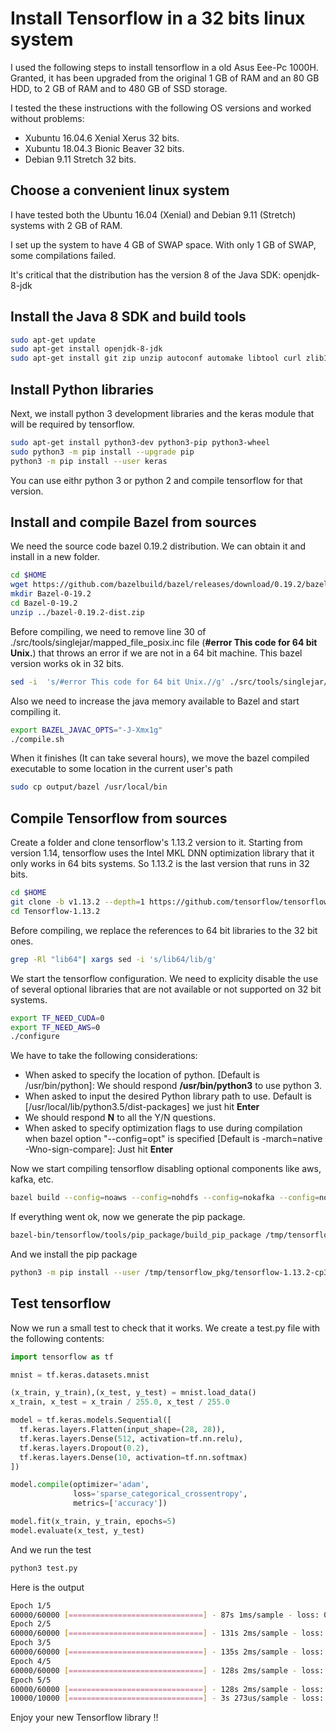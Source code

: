 # Install Tensorflow in a 32 bits linux system

I used the following steps to install tensorflow in a old Asus Eee-Pc 1000H. Granted, it has been upgraded from the original 1 GB of RAM and an 80 GB HDD, to 2 GB of RAM and to 480 GB of SSD storage.

I tested the these instructions with the following OS versions and worked without problems:
* Xubuntu 16.04.6 Xenial Xerus 32 bits.
* Xubuntu 18.04.3 Bionic Beaver 32 bits.
* Debian 9.11 Stretch 32 bits.

## Choose a convenient linux system

I have tested both the Ubuntu 16.04 (Xenial) and Debian 9.11 (Stretch) systems with 2 GB of RAM.

I set up the system to have 4 GB of SWAP space. With only 1 GB of SWAP, some compilations failed.

It's critical that the distribution has the version 8 of the Java SDK: openjdk-8-jdk

## Install the Java 8 SDK and build tools

``` bash
sudo apt-get update
sudo apt-get install openjdk-8-jdk
sudo apt-get install git zip unzip autoconf automake libtool curl zlib1g-dev swig build-essential
```

## Install Python libraries

Next, we install python 3 development libraries and the keras module that will be required by tensorflow.

``` bash
sudo apt-get install python3-dev python3-pip python3-wheel
sudo python3 -m pip install --upgrade pip
python3 -m pip install --user keras
```

You can use eithr python 3 or python 2 and compile tensorflow for that version. 

## Install and compile Bazel from sources

We need the source code bazel 0.19.2 distribution. We can obtain it and install in a new folder.

``` bash
cd $HOME
wget https://github.com/bazelbuild/bazel/releases/download/0.19.2/bazel-0.19.2-dist.zip
mkdir Bazel-0-19.2
cd Bazel-0-19.2
unzip ../bazel-0.19.2-dist.zip
```

Before compiling, we need to remove line 30 of ./src/tools/singlejar/mapped_file_posix.inc file (**#error This code for 64 bit Unix.**) that throws an error if we are not in a 64 bit machine. This bazel version works ok in 32 bits.

``` bash
sed -i  's/#error This code for 64 bit Unix.//g' ./src/tools/singlejar/mapped_file_posix.inc
```

Also we need to increase the java memory available to Bazel and start compiling it.

``` bash
export BAZEL_JAVAC_OPTS="-J-Xmx1g"
./compile.sh
```

When it finishes (It can take several hours), we move the bazel compiled executable to some location in the current user's path

``` bash
sudo cp output/bazel /usr/local/bin
```

## Compile Tensorflow from sources

Create a folder and clone tensorflow's 1.13.2 version to it. Starting from version 1.14, tensorflow uses the Intel MKL DNN optimization library that it only works in 64 bits systems. So 1.13.2 is the last version that runs in 32 bits.

``` bash
cd $HOME
git clone -b v1.13.2 --depth=1 https://github.com/tensorflow/tensorflow Tensorflow-1.13.2
cd Tensorflow-1.13.2
```

Before compiling, we replace the references to 64 bit libraries to the 32 bit ones.

``` bash
grep -Rl "lib64"| xargs sed -i 's/lib64/lib/g'
```

We start the tensorflow configuration. We need to explicity disable the use of several optional libraries that are not available or not supported on 32 bit systems.

``` bash
export TF_NEED_CUDA=0
export TF_NEED_AWS=0
./configure
```

We have to take the following considerations:
* When asked to specify the location of python. [Default is /usr/bin/python]: We should respond **/usr/bin/python3** to use python 3.
* When asked to input the desired Python library path to use.  Default is [/usr/local/lib/python3.5/dist-packages] we just hit **Enter**
* We should respond **N** to all the Y/N questions.
* When asked to specify optimization flags to use during compilation when bazel option "--config=opt" is specified [Default is -march=native -Wno-sign-compare]: Just hit **Enter** 

Now we start compiling tensorflow disabling optional components like aws, kafka, etc.

``` bash
bazel build --config=noaws --config=nohdfs --config=nokafka --config=noignite --config=nonccl -c opt --verbose_failures //tensorflow/tools/pip_package:build_pip_package
```

If everything went ok, now we generate the pip package.

``` bash
bazel-bin/tensorflow/tools/pip_package/build_pip_package /tmp/tensorflow_pkg
```

And we install the pip package

``` bash
python3 -m pip install --user /tmp/tensorflow_pkg/tensorflow-1.13.2-cp35-cp35m-linux_i686.whl
``` 

## Test tensorflow

Now we run a small test to check that it works. We create a test.py file with the following contents:

``` python
import tensorflow as tf

mnist = tf.keras.datasets.mnist

(x_train, y_train),(x_test, y_test) = mnist.load_data()
x_train, x_test = x_train / 255.0, x_test / 255.0

model = tf.keras.models.Sequential([
  tf.keras.layers.Flatten(input_shape=(28, 28)),
  tf.keras.layers.Dense(512, activation=tf.nn.relu),
  tf.keras.layers.Dropout(0.2),
  tf.keras.layers.Dense(10, activation=tf.nn.softmax)
])

model.compile(optimizer='adam',
              loss='sparse_categorical_crossentropy',
              metrics=['accuracy'])

model.fit(x_train, y_train, epochs=5)
model.evaluate(x_test, y_test)
```

And we run the test

``` bash
python3 test.py
```
Here is the output

``` bash
Epoch 1/5
60000/60000 [==============================] - 87s 1ms/sample - loss: 0.2202 - acc: 0.9348
Epoch 2/5
60000/60000 [==============================] - 131s 2ms/sample - loss: 0.0963 - acc: 0.9703
Epoch 3/5
60000/60000 [==============================] - 135s 2ms/sample - loss: 0.0685 - acc: 0.9785
Epoch 4/5
60000/60000 [==============================] - 128s 2ms/sample - loss: 0.0526 - acc: 0.9828
Epoch 5/5
60000/60000 [==============================] - 128s 2ms/sample - loss: 0.0436 - acc: 0.9863
10000/10000 [==============================] - 3s 273us/sample - loss: 0.0666 - acc: 0.9800
```

Enjoy your new Tensorflow library !!